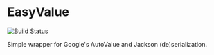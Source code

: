 # EasyValue

[![Build Status](https://travis-ci.org/jubicoy/easyvalue.svg?branch=master)](https://travis-ci.org/jubicoy/easyvalue)

Simple wrapper for Google's AutoValue and Jackson (de)serialization.

